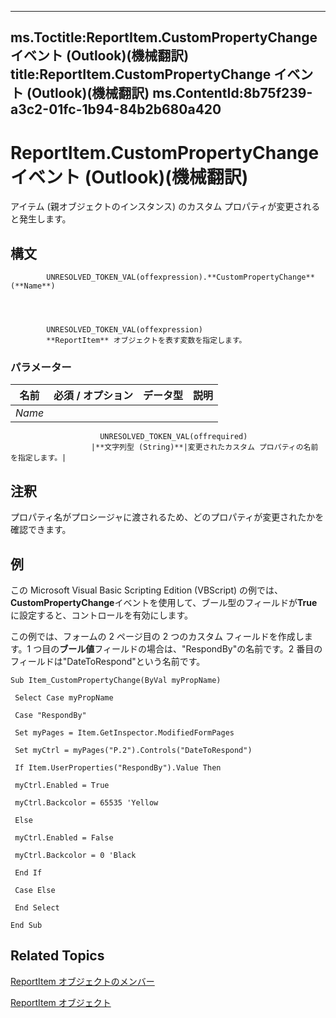 

---
ms.Toctitle:ReportItem.CustomPropertyChange イベント (Outlook)(機械翻訳)
title:ReportItem.CustomPropertyChange イベント (Outlook)(機械翻訳)
ms.ContentId:8b75f239-a3c2-01fc-1b94-84b2b680a420
---
# ReportItem.CustomPropertyChange イベント (Outlook)(機械翻訳)




アイテム (親オブジェクトのインスタンス) のカスタム プロパティが変更されると発生します。

## 構文

            UNRESOLVED_TOKEN_VAL(offexpression).**CustomPropertyChange**(**Name**)




            UNRESOLVED_TOKEN_VAL(offexpression)
            **ReportItem** オブジェクトを表す変数を指定します。

### パラメーター

|**名前**|**必須 / オプション**|**データ型**|**説明**|
|---|---|---|---|
|*Name*|
                        UNRESOLVED_TOKEN_VAL(offrequired)
                      |**文字列型 (String)**|変更されたカスタム プロパティの名前を指定します。|





## 注釈
プロパティ名がプロシージャに渡されるため、どのプロパティが変更されたかを確認できます。



## 例
この Microsoft Visual Basic Scripting Edition (VBScript) の例では、 **CustomPropertyChange**イベントを使用して、ブール型のフィールドが**True**に設定すると、コントロールを有効にします。



この例では、フォームの 2 ページ目の 2 つのカスタム フィールドを作成します。1 つ目の**ブール値**フィールドの場合は、"RespondBy"の名前です。2 番目のフィールドは"DateToRespond"という名前です。

```sourcecode
Sub Item_CustomPropertyChange(ByVal myPropName) 
 
 Select Case myPropName 
 
 Case "RespondBy" 
 
 Set myPages = Item.GetInspector.ModifiedFormPages 
 
 Set myCtrl = myPages("P.2").Controls("DateToRespond") 
 
 If Item.UserProperties("RespondBy").Value Then 
 
 myCtrl.Enabled = True 
 
 myCtrl.Backcolor = 65535 'Yellow 
 
 Else 
 
 myCtrl.Enabled = False 
 
 myCtrl.Backcolor = 0 'Black 
 
 End If 
 
 Case Else 
 
 End Select 
 
End Sub
```




## Related Topics

[ReportItem オブジェクトのメンバー](5a5662dd-e969-bbd5-129b-44609ba1cf9f.md)

[ReportItem オブジェクト](16ebe336-72e0-42f6-99d3-edecc3ea284d.md)




